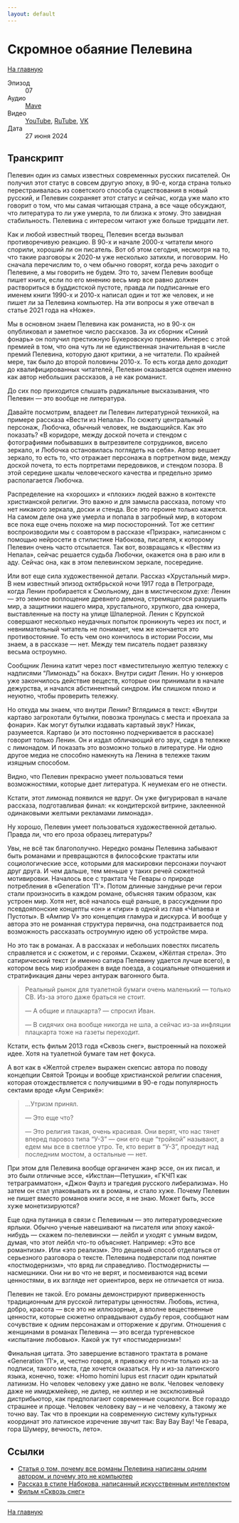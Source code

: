 ```yaml
---
layout: default
---
```


# Скромное обаяние Пелевина

[На главную](./index.html)

<dl>
<dt>Эпизод</dt>
<dd>07</dd>
<dt>Аудио</dt>
<dd><a href="https://nonbrevia.mave.digital/ep-8">Mave</a></dd>
<dt>Видео</dt>
<dd><a href="https://youtu.be/D53VIeoQRCQ">YouTube</a>, <a href="https://rutube.ru/video/3c68b987253e924172f741c5324080cd/">RuTube</a>, <a href="https://vk.com/video-222396379_456239032">VK</a></dd>
<dt>Дата</dt>
<dd>27 июня 2024</dd>
</dl>

## Транскрипт

Пелевин один из самых известных современных русских писателей. Он получил этот статус в совсем другую эпоху, в 90-е, когда страна только перестраивалась из советского способа существования в новый русский, и Пелевин сохраняет этот статус и сейчас, когда уже мало кто говорит о том, что мы самая читающая страна, а все чаще обсуждают, что литература то ли уже умерла, то ли близка к этому. Это завидная стабильность. Пелевина с интересом читают уже больше тридцати лет.

Как и любой известный творец, Пелевин всегда вызывал противоречивую реакцию. В 90-х и начале 2000-х читатели много спорили, хороший ли он писатель. Вот об этом сегодня, несмотря на то, что такие разговоры к 2020-м уже несколько затихли, и поговорим.
Но сначала перечислим то, о чем обычно говорят, когда речь заходит о Пелевине, а мы говорить не будем. Это то, зачем Пелевин вообще пишет книги, если по его мнению весь мир все равно должен раствориться в буддистской пустоте, правда ли подписанные его именем книги 1990-х и 2010-х написал один и тот же человек, и не пишет ли за Пелевина компьютер. На эти вопросы я уже отвечал в статье 2021 года на «Ноже».

Мы в основном знаем Пелевина как романиста, но в 90-х он опубликовал и заметное число рассказов. За их сборник «Синий фонарь» он получил престижную Букеровскую премию. Интерес с этой премией в том, что она чуть ли не единственная значительная в числе премий Пелевина, которую дают критики, а не читатели. По крайней мере, так было до второй половины 2010-х. То есть когда дело доходит до квалифицированных читателей, Пелевин оказывается оценен именно как автор небольших рассказов, а не как романист.

До сих пор приходится слышать радикальные высказывания, что Пелевин — это вообще не литература. 

Давайте посмотрим, владеет ли Пелевин литературной техникой, на примере рассказа «Вести из Непала». По сюжету центральный персонаж, Любочка, обычный человек, не выдающийся. Как это показать? «В коридоре, между доской почета и стендом с фотографиями побывавших в вытрезвителе сотрудников, висело зеркало, и Любочка остановилась поглядеть на себя». Автор вешает зеркало, то есть то, что отражает персонажа в портретном виде, между доской почета, то есть портретами передовиков, и стендом позора. В этой середине шкалы человеческого качества и предельно зримо располагается Любочка.

Распределение на «хороших» и «плохих» людей важно в контексте христианской религии. Это важно и для замысла рассказа, потому что нет никакого зеркала, доски и стенда. Все это героине только кажется. На самом деле она уже умерла и попала в загробный мир, в котором все пока еще очень похоже на мир посюсторонний. Тот же сеттинг воспроизводили мы с соавтором в рассказе «Призрак», написанном с помощью нейросети в стилистике Набокова, писателя, к которому Пелевин очень часто отсылается. Так вот, возвращаясь к «Вестям из Непала», сейчас решается судьба Любочки, окажется она в раю или в аду. Сейчас она, как в этом пелевинском зеркале, посередине.

Или вот еще сила художественной детали. Рассказ «Хрустальный мир». В нем известный эпизод октябрьской ночи 1917 года в Петрограде, когда Ленин пробирается к Смольному, дан в мистическом духе: Ленин — это земное воплощение древнего демона, стремящегося разрушить мир, а защитники нашего мира, хрустального, хрупкого, два юнкера, выставленные на посту на улице Шпалерной. Ленин с Крупской совершают несколько неудачных попыток проникнуть через их пост, и невнимательный читатель не понимает, чем же кончается это противостояние. То есть чем оно кончилось в истории России, мы знаем, а в рассказе — нет. Между тем писатель подает развязку весьма остроумно. 

Сообщник Ленина катит через пост «вместительную желтую тележку с надписями “Лимонадъ” на боках». Внутри сидит Ленин. Но у юнкеров уже закончилось действие веществ, которые они принимали в начале дежурства, и начался абстинентный синдром. Им слишком плохо и неуютно, чтобы проверить тележку. 

Но откуда мы знаем, что внутри Ленин? Вглядимся в текст: «Внутри картаво загрохотали бутылки, повозка тронулась с места и проехала за фонари». Как могут бутылки издавать картавый звук? Никак, разумеется. Картаво (и это постоянно подчеркивается в рассказе) говорит только Ленин. Он и издал обличающий его звук, сидя в тележке с лимонадом. И показать это возможно только в литературе. Ни одно другое медиа не способно намекнуть на Ленина в тележке таким изящным способом.

Видно, что Пелевин прекрасно умеет пользоваться теми возможностями, которые дает литература. К неумехам его не отнести. 

Кстати, этот лимонад появился не вдруг. Он уже фигурировал в начале рассказа, подготавливая финал: «к кондитерской витрине, заклеенной одинаковыми желтыми рекламами лимонада». 

Ну хорошо, Пелевин умеет пользоваться художественной деталью. Правда ли, что его проза образец литературы?

Увы, не всё так благополучно. Нередко романы Пелевина забывают быть романами и превращаются в философские трактаты или социологические эссе, которыми для маскировки персонажи поучают друг друга. И чем дальше, тем меньше у таких речей сюжетной мотивировки. Началось все с трактата Че Гевары о природе потребления в «Generation 'П'». Потом длинные занудные речи герои стали произносить в каждом романе, объясняя таким образом, как устроен мир. Хотя нет, всё началось ещё раньше, в рассуждении про псевдояпонские концепты «он» и «гири» в одной из глав «Чапаева и Пустоты». В «Ампир V» это концепция гламура и дискурса. И вообще у автора это не романная структура первична, она подстраивается под возможность рассказать остроумную идею об устройстве мира.

Но это так в романах. А в рассказах и небольших повестях писатель справляется и с сюжетом, и с героями. Скажем, «Жёлтая стрела». Это сатирический текст (и именно сатира Пелевину удается лучше всего), в котором весь мир изображен в виде поезда, а социальные отношения и стратификация даны через антураж вагонного быта. 

> Реальный рынок для туалетной бумаги очень маленький — только СВ. Из-за этого даже браться не стоит.
> 
>— А общие и плацкарта? — спросил Иван.
> 
>— В сидячих она вообще никогда не шла, а сейчас из-за инфляции плацкарта тоже на газеты переходит.

Кстати, есть фильм 2013 года «Сквозь снег», выстроенный на похожей идее. Хотя на туалетной бумаге там нет фокуса.

А вот как в «Желтой стреле» выражен скепсис автора по поводу концепции Святой Троицы и вообще христианской религии спасения, которая отождествляется с получившими в 90-е годы популярность сектами вроде «Аум Сенрикё»:

> ...Утризм принял.
> 
> — Это еще что?
> 
> — Это религия такая, очень красивая. Они верят, что нас тянет вперед паровоз типа “У-3” — они его еще “тройкой” называют, а едем мы все в светлое утро. Те, кто верит в “У-3”, проедут над последним мостом, а остальные — нет.

При этом для Пелевина вообще органичен жанр эссе, он их писал, и это были отличные эссе, «Икстлан—Петушки», «ГКЧП как тетраграмматон», «Джон Фаулз и трагедия русского либерализма». Но затем он стал упаковывать их в романы, и стало хуже. Почему Пелевин не пишет вместо романов книги эссе, я не знаю. Может быть, эссе хуже монетизируются?

Еще одна путаница в связи с Пелевиным — это литературоведческие ярлыки. Обычно ученые навешивают на писателя или эпоху какой-нибудь — скажем по-пелевински — лейбл и уходят с умным видом, думая, что этот лейбл что-то объясняет. Например: «Это все романтизм». Или «это реализм». Это дешевый способ отделаться от серьезного разговора о тексте. Пелевина подверстали под понятие «постмодернизм», что вряд ли справедливо. Постмодернисты — насмешники. Они ни во что не верят, и посмеиваются над всеми ценностями, в их взгляде нет ориентиров, верх не отличается от низа. 

Пелевин не такой. Его романы демонстрируют приверженность традиционным для русской литературы ценностям. Любовь, истина, добро, красота — все это не иллюзорные, а вполне вещественные ценности, которые сюжетно оправдывают судьбу героя, сообщают нам сочувствие к одним персонажам и отторжение к другим. Отношения с женщинами в романах Пелевина — это всегда тургеневское «испытание любовью». Какой уж тут «постмодернизм»!

Финальная цитата. Это завершение вставного трактата в романе «Generation ʽП’», и, честно говоря, я привожу его почти только из-за подписи, такого места, где хочется оказаться. Ну и из-за латинского языка, конечно, тоже: «Homo homini lupus est гласит один крылатый латинизм. Но человек человеку уже давно не волк. Человек человеку даже не имиджмейкер, не дилер, не киллер и не эксклюзивный дистрибьютор, как предполагают современные социологи. Все гораздо страшнее и проще. Человек человеку вау – и не человеку, а такому же точно вау. Так что в проекции на современную систему культурных координат это латинское изречение звучит так: Вау Вау Вау! Че Гевара, гора Шумеру, вечность, лето».


## Ссылки

* [Статья о том, почему все романы Пелевина написаны одним автором, и почему это не компьютер](https://knife.media/club/pelevin-existence/)
* [Рассказ в стиле Набокова, написанный искусственным интеллектом](https://gorky.media/context/ona-ochen-horosho-govorila-russkim-yazykom/)
* [Фильм «Сквозь снег»](https://www.kinopoisk.ru/film/566283/)


------

[На главную](./index.html)
